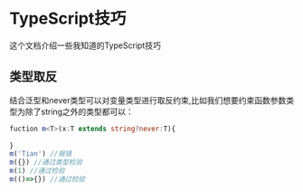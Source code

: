 # TypeScript技巧

这个文档介绍一些我知道的TypeScript技巧

## 类型取反

结合泛型和never类型可以对变量类型进行取反约束,比如我们想要约束函数参数类型为除了string之外的类型都可以：

```typescript
fuction m<T>(x:T extends string?never:T){
    
}
m('Tian') //报错
m({}) //通过类型检验
m(1) //通过检验
m(()=>{}) //通过检验

```



